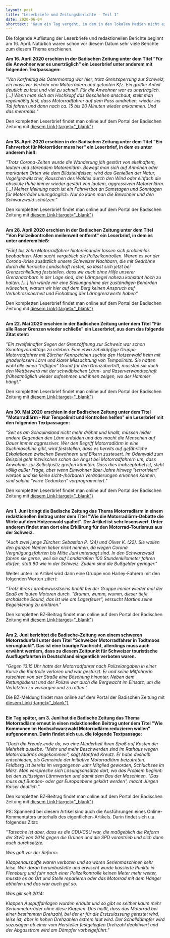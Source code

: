 ```yaml
---
layout: post
title: "Leserbriefe und Zeitungsberichte - Teil 1"
date: 2020-06-04
shorttext: "Kaum ein Tag vergeht, in dem in den lokalen Medien nicht ein Leserbrief oder Bericht über Motorradfahrer erscheint. Viel zu oft sind es Berichte über Tote oder Schwerverletzte, die auf den Rennstrecken rund um B 500, B 317 und B31 verunglücken. Und mindestens genauso oft gibt es redaktionelle Beiträge oder Leserbriefe, in dem Menschen über ihren verzweifelten Kampf gegen den Lärm berichten."
---
```


Die folgende Auflistung der Leserbriefe und redaktionellen Berichte beginnt am 16. April. Natürlich waren schon vor diesem Datum sehr viele Berichte zum diesem Thema erschienen.

<b>Am 16. April 2020 erschien in der Badischen Zeitung unter dem Titel "Für die Anwohner war es unerträglich" ein Leserbrief unter anderem mit folgenden Textpassagen:</b>

<i>"Von Karfreitag bis Ostermontag war hier, trotz Grenzsperrung zur Schweiz, ein massiver Verkehr von Motorrädern und getunten Kfz. Ein großer Anteil deutlich zu laut und viel zu schnell. Für die Anwohner war es unerträglich. [...] Wenn man sich am Hochkopf das Geschehen anschaut, stellt man regelmäßig fest, dass Motorradfahrer auf dem Pass umdrehen, wieder ins Tal fahren und dann nach ca. 15 bis 20 Minuten wieder ankommen. Und das mehrmals."</i>

Den kompletten Leserbrief findet man online auf dem Portal der Badischen Zeitung mit <span style="text-decoration: underline;">[diesem Link](https://www.badische-zeitung.de/leserbriefe-xmack7fqx--184823445.html){:target="_blank"}</span>
 
<br />
<b>Am 18. April 2020 erschien in der Badischen Zeitung unter dem Titel "Ein Fahrverbot für Motorräder muss her" ein Leserbrief, in dem es unter anderem hieß:</b>

<i>"Trotz Corona-Zeiten wurde die Wanderung jäh gestört von ekelhaftem, lautem und störendem Motorenlärm. Bewegt man sich auf Anhöhen oder markanten Orten wie dem Bildsteinfelsen, wird das Genießen der Natur, Vogelgezwitscher, Rauschen des Waldes durch den Wind oder einfach die absolute Ruhe immer wieder gestört von lautem, aggressivem Motorenlärm. [...] Meiner Meinung nach ist ein Fahrverbot an Samstagen und Sonntagen für Motorräder unumgänglich. Nur so kann man die Bewohner und den Schwarzwald schützen."</i>

Den kompletten Leserbrief findet man online auf dem Portal der Badischen Zeitung mit <span style="text-decoration: underline;">[diesem Link](https://www.badische-zeitung.de/leserbriefe-x3seqfiax--184886863.html){:target="_blank"}</span>

<br />
<b>Am 28. April 2020 erschien in der Badischen Zeitung unter dem Titel "Von Polizeikontrollen meilenweit entfernt" ein Leserbrief, in dem es unter anderem hieß:</b>

<i>"Fünf bis zehn Motorradfahrer hintereinander lassen sich problemlos beobachten. Man sucht vergeblich die Polizeikontrollen. Waren es vor der Corona-Krise zusätzlich unsere Schweizer Nachbarn, die mit Gedröhne durch die herrliche Landschaft rasten, so lässt sich jetzt bei Grenzschließung feststellen, dass wir auch ohne Hilfe unserer Grenznachbarn in der Lage sind, den Lärmpegel nahezu konstant hoch zu halten. [...] Ich würde mir eine Stellungnahme der zuständigen Behörden wünschen, warum wir hier auf dem Berg keinen Anspruch auf Verkehrssicherheit und Einhaltung der Lärmgrenzwerte haben"</i>

Den kompletten Leserbrief findet man online auf dem Portal der Badischen Zeitung mit <span style="text-decoration: underline;">[diesem Link](https://www.badische-zeitung.de/leserbriefe-xki3b7yix--185178804.html){:target="_blank"}</span>

<br />
<b>Am 22. Mai 2020 erschien in der Badischen Zeitung unter dem Titel "Für alle Raser Grenzen wieder schließe" ein Leserbrief, aus dem das folgende Zitat steht:</b>

<i>"Ein zweifelhafter Segen der Grenzöffnung zur Schweiz war schon Sonntagvormittags zu erleben. Eine etwa zehnköpfige Gruppe Motorradfahrer mit Zürcher Kennzeichen suchte den Hotzenwald heim mit gnadenlosem Lärm und klarer Missachtung von Tempolimits. Sie hatten wohl alle einen "triftigen" Grund für den Grenzübertritt, mussten sie doch den Wettbewerb mit der schwäbischen Lärm- und Raserverwandtschaft frühestmöglich wieder aufnehmen und ihnen zeigen, wo der Hammer hängt."</i>

Den kompletten Leserbrief findet man online auf dem Portal der Badischen Zeitung mit <span style="text-decoration: underline;">[diesem Link](https://www.badische-zeitung.de/leserbriefe-xukunneqx){:target="_blank"}</span>

<br />
<b>Am 30. Mai 2020 erschien in der Badischen Zeitung unter dem Titel "Motorradlärm - Nur Tempolimit und Kontrollen helfen" ein Leserbrief mit den folgenden Textpassagen:</b>

<i>"Seit es am Schauinsland nicht mehr dröhnt und knallt, müssen leider andere Gegenden den Lärm erdulden und das macht die Menschen auf Dauer immer aggressiver. Wer den Begriff Motorradlärm in eine Suchmaschine gibt, wird feststellen, dass es bereits auf gefährliche Eskalationen zwischen Bewohnern und Bikern zusteuert. Im Odenwald zum Beispiel geht inzwischen schon die Angst bei Motorradfahrern um, dass Anwohner zur Selbstjustiz greifen könnten. Dass dies inakzeptabel ist, steht völlig außer Frage, aber wenn Einwohner über Jahre hinweg "terrorisiert" werden und sie keine sicht-/hörbaren Veränderungen erkennen können, sind solche "wirre Gedanken" vorprogrammiert."</i>

Den kompletten Leserbrief findet man online auf dem Portal der Badischen Zeitung mit <span style="text-decoration: underline;">[diesem Link](https://www.badische-zeitung.de/leserbriefe-xnsfm6tix--185972104.html){:target="_blank"}</span>

<br />
<b>Am 1. Juni bringt die Badische Zeitung das Thema Motorradlärm in einem redaktionellen Beitrag unter dem Titel "Wie die Motorradlärm-Debatte die Wirte auf dem Hotzenwald spaltet". Der Artikel ist sehr lesenswert. Unter anderem findet man dort eine Erklärung für den Motorrad-Tourismus aus der Schweiz.</b>

<i>"Auch zwei junge Zürcher: Sebastian P. (24) und Oliver K. (22). Sie wollen den ganzen Namen lieber nicht nennen, da wegen Corona Vergnügungsfahrten bis Mitte Juni untersagt sind. In den Schwarzwald fahren sie gerne, weil sie auf Landstraßen 100 Stundenkilometer fahren dürfen, statt 80 wie in der Schweiz. Zudem sind die Bußgelder geringer."</i>

Weiter unten im Artikel wird dann eine Gruppe von Harley-Fahrern mit den folgenden Worten zitiert:

<i>"Trotz ihres Lärmbewusstseins bricht bei der Gruppe immer wieder mal der Spaß an lauten Motoren durch. "Brumm, wumm, wumm, dieser tiefe archaische Sound, das ist wie am Lagerfeuer", versucht Martins seine Begeisterung zu erklären."</i>

Den kompletten BZ-Beitrag findet man online auf dem Portal der Badischen Zeitung mit <span style="text-decoration: underline;">[diesem Link](https://www.badische-zeitung.de/wie-die-motorradlaerm-debatte-die-wirte-auf-dem-hotzenwald-spaltet){:target="_blank"}</span>


<br />
<b>Am 2. Juni berichtet die Badische-Zeitung von einem schweren Motorradunfall unter dem Titel "Schweizer Motorradfahrer in Todtmoos verunglückt". Das ist eine traurige Nachricht, allerdings muss auch erwähnt werdem, dass zu diesem Zeitpunkt für Schweizer touristische Ausflugsfahrten in Deutschland eingentlich verboten waren.</b>

<i>"Gegen 13.15 Uhr hatte der Motorradfahrer nach Polizeiangaben in einer Kurve die Kontrolle verloren und war gestürzt. Er und seine Mitfahrerin rutschten von der Straße eine Böschung hinunter. Neben dem Rettungsdienst und der Polizei war auch die Bergwacht im Einsatz, um die Verletzten zu versorgen und zu retten."</i>

Die BZ-Meldung findet man online auf dem Portal der Badischen Zeitung mit <span style="text-decoration: underline;">[diesem Link](https://www.badische-zeitung.de/schweizer-motorradfahrer-in-todtmoos-verunglueckt?cx_testId=6&cx_testVariant=cx_15&cx_artPos=0#cxrecs_s){:target="_blank"}</span>


<br />
<b>Ein Tag später, am 3. Juni hat die Badische Zeitung das Thema Motorradlärm erneut in einen redaktionellen Beitrag unter dem Titel "Wie Kommunen im Hochschwarzwald Motorradlärm reduzieren wollen" aufgenommen. Darin findet sich u.a. die folgende Textpassage:</b>

<i>"Doch die Freude ende da, wo eine Minderheit ihren Spaß auf Kosten der Mehrheit auslebe. "Mehr und mehr Beschwerden sind im Rathaus wegen Motorradlärms angekommen", sagt Manfred Kreutz. Er habe deshalb entschieden, als Gemeinde der Initiative Motorradlärm beizutreten. Feldberg ist bereits im vergangenen Jahr Mitglied geworden, Schluchsee im März. Man verspreche sich Lösungsansätze dort, wo das Problem beginnt: bei den zulässigen Lärmwerten und damit dem Bau der Maschinen. "Das muss auf Bundes- oder gar Europaebene geklärt werden", macht Jürgen Kaiser deutlich."</i>

Den kompletten BZ-Beitrag findet man online auf dem Portal der Badischen Zeitung mit <span style="text-decoration: underline;">[diesem Link](https://www.badische-zeitung.de/wie-kommunen-im-hochschwarzwald-motorradlaerm-reduzieren-wollen){:target="_blank"}</span>

PS: Spannend bei diesem Artikel sind auch die Ausführungen eines Online-Kommentators unterhalb des eigentlichen-Artikels. Darin findet sich u.a. folgendes Zitat:

<i>"Tatsache ist aber, dass es die CDU/CSU war, die maßgeblich die Reform der StVO von 2014 gegen die Grünen und die SPD vorantrieb und sich dann auch durchsetzte.

<i>Was galt vor der Reform:</i>

<i>Klappenauspuffe waren verboten und so waren Serienmaschinen sehr leise. Wer daran herumbastelte und erwischt wurde kassierte Punkte in Flensburg und fuhr nach einer Polizeikontrolle keinen Meter mehr weiter, musste es an Ort und Stelle reparieren oder das Motorrad mit dem Hänger abholen und das war auch gut so.</i>

<i>Was gilt seit 2014:</i>

<i>Klappen Auspuffanlagen wurden erlaubt und so gibt es seither kaum mehr Serienmotorräder ohne diese Klappen. Das heißt, dass das Motorrad bei einer bestimmten Drehzahl, bei der er für die Erstzulassung getestet wird, leise ist, aber in hohen Drehzahlen extrem laut wird. Der Schalldämpfer wird sozusagen ab einer vom Hersteller festgelegten Drehzahl deaktiviert und der Abgasstrom wird am Dämpfer vorbeigeführt."</i>